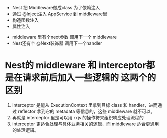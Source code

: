 - Nest 把 Middleware做成class 为了依赖注入
- 通过 @Inject注入 AppService 到 middleware里
- 构造函数注入
- 属性注入

* middleware 里有个next参数 调用下一个 middleware
* Nest还有个 @Next装饰器 调用下一个handler

# Nest的 middleware 和 interceptor都是在请求前后加入一些逻辑的 这两个的区别

1. interceptor 是能从 ExecutionContext 里拿到目标 class 和 handler，进而通过 reflector 拿到它的 metadata 等信息的，这些 middleware 就不可以。
2. 再就是 interceptor 里是可以用 rxjs 的操作符来组织响应处理流程的
3. interceptor 更适合处理与具体业务相关的逻辑，而 middleware 适合更通用的处理逻辑。
